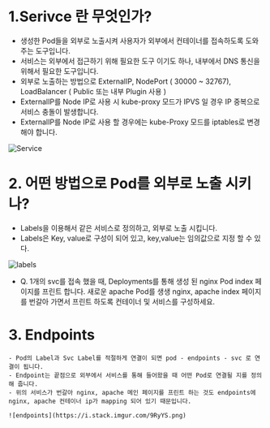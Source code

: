 # 1.Serivce 란 무엇인가?
  - 생성한 Pod들을 외부로 노출시켜 사용자가 외부에서 컨테이너를 접속하도록 도와주는 도구입니다.
  - 서비스는 외부에서 접근하기 위해 필요한 도구 이기도 하나, 내부에서 DNS 통신을 위해서 필요한 도구입니다.
  - 외부로 노출하는 방법으로 ExternalIP, NodePort ( 30000 ~ 32767), LoadBalancer ( Public 또는 내부 Plugin 사용 )
  - ExternalIP를 Node IP로 사용 시 kube-proxy 모드가 IPVS 일 경우 IP 중복으로 서비스 충돌이 발생합니다. 
  - ExternalIP를 Node IP로 사용 할 경우에는 kube-Proxy 모드를 iptables로 변경해야 합니다.
  
![Service](https://d33wubrfki0l68.cloudfront.net/cc38b0f3c0fd94e66495e3a4198f2096cdecd3d5/ace10/docs/tutorials/kubernetes-basics/public/images/module_04_services.svg)

# 2. 어떤 방법으로 Pod를 외부로 노출 시키나?
   - Labels을 이용해서 같은 서비스로 정의하고, 외부로 노출 시킵니다.
   - Labels은 Key, value로 구성이 되어 있고, key,value는 임의값으로 지정 할 수 있다.
   
   ![labels](https://d33wubrfki0l68.cloudfront.net/b964c59cdc1979dd4e1904c25f43745564ef6bee/f3351/docs/tutorials/kubernetes-basics/public/images/module_04_labels.svg)
   
   - Q. 1개의 svc를 접속 했을 때, Deployments를 통해 생성 된 nginx Pod index 페이지를 프린트 합니다. 새로운 apache Pod를 생생 nginx, apache index 페이지를 번갈아 가면서 프린트 하도록 컨테이너 및 서비스를 구성하세요. 

# 3. Endpoints 
    - Pod의 Label과 Svc Label를 적절하게 연결이 되면 pod - endpoints - svc 로 연결이 됩니다. 
    - Endpoint는 끝점으로 외부에서 서비스를 통해 들어왔을 때 어떤 Pod로 연결될 지를 정의해 줍니다.
    - 위의 서비스가 번갈아 nginx, apache 메인 페이지를 프린트 하는 것도 endpoints에 nginx, apache 컨테이너 ip가 mapping 되어 있기 때문입니다.
    
    ![endpoints](https://i.stack.imgur.com/9RyYS.png) 
